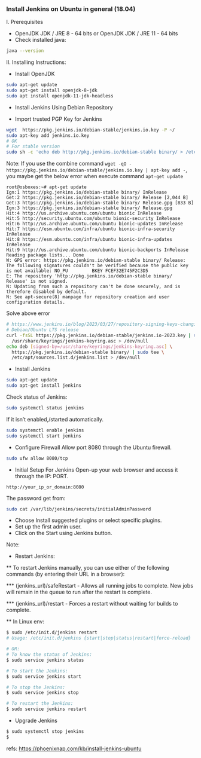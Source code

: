 ### Install Jenkins on Ubuntu in general (18.04) 
I. Prerequisites
* OpenJDK JDK / JRE 8 - 64 bits or OpenJDK JDK / JRE 11 - 64 bits
* Check installed java:
```bash
java --version
```
II. Installing Instructions: 
* Install OpenJDK
```bash
sudo apt-get update
sudo apt-get install openjdk-8-jdk
sudo apt install openjdk-11-jdk-headless
```
* Install Jenkins Using Debian Repository
- Import trusted PGP Key for Jenkins
```bash
wget  https://pkg.jenkins.io/debian-stable/jenkins.io.key -P ~/
sudo apt-key add jenkins.io.key
# OK
# For stable version
sudo sh -c 'echo deb http://pkg.jenkins.io/debian-stable binary/ > /etc/apt/sources.list.d/jenkins.list'
```
Note: If you use the combine command `wget -qO - https://pkg.jenkins.io/debian-stable/jenkins.io.key | apt-key add -`, 
you maybe get the below error when execute command `apt-get update` 
```
root@osboxes:~# apt-get update
Ign:1 https://pkg.jenkins.io/debian-stable binary/ InRelease
Get:2 https://pkg.jenkins.io/debian-stable binary/ Release [2,044 B]
Get:3 https://pkg.jenkins.io/debian-stable binary/ Release.gpg [833 B]
Ign:3 https://pkg.jenkins.io/debian-stable binary/ Release.gpg
Hit:4 http://us.archive.ubuntu.com/ubuntu bionic InRelease
Hit:5 http://security.ubuntu.com/ubuntu bionic-security InRelease
Hit:6 http://us.archive.ubuntu.com/ubuntu bionic-updates InRelease
Hit:7 https://esm.ubuntu.com/infra/ubuntu bionic-infra-security InRelease
Hit:8 https://esm.ubuntu.com/infra/ubuntu bionic-infra-updates InRelease
Hit:9 http://us.archive.ubuntu.com/ubuntu bionic-backports InRelease
Reading package lists... Done
W: GPG error: https://pkg.jenkins.io/debian-stable binary/ Release: The following signatures couldn't be verified because the public key is not available: NO_PU         BKEY FCEF32E745F2C3D5
E: The repository 'http://pkg.jenkins.io/debian-stable binary/ Release' is not signed.
N: Updating from such a repository can't be done securely, and is therefore disabled by default.
N: See apt-secure(8) manpage for repository creation and user configuration details.
```
Solve above error
```bash
# https://www.jenkins.io/blog/2023/03/27/repository-signing-keys-changing/
# Debian/Ubuntu LTS release
curl -fsSL https://pkg.jenkins.io/debian-stable/jenkins.io-2023.key | sudo tee \
  /usr/share/keyrings/jenkins-keyring.asc > /dev/null
echo deb [signed-by=/usr/share/keyrings/jenkins-keyring.asc] \
  https://pkg.jenkins.io/debian-stable binary/ | sudo tee \
  /etc/apt/sources.list.d/jenkins.list > /dev/null
```
* Install Jenkins
```bash
sudo apt-get update
sudo apt-get install jenkins
```
Check status of Jenkins:
```bash
sudo systemctl status jenkins
```
If it isn’t enabled,/started automatically.
```bash
sudo systemctl enable jenkins
sudo systemctl start jenkins
```
* Configure Firewall
Allow port 8080 through the Ubuntu firewall.
```bash
sudo ufw allow 8080/tcp
```
* Initial Setup For Jenkins
Open-up your web browser and access it through the IP: PORT.
```
http://your_ip_or_domain:8080
```
The password get from:
```bash
sudo cat /var/lib/jenkins/secrets/initialAdminPassword
```
- Choose Install suggested plugins or select specific plugins. 
- Set up the first admin user.
- Click on the Start using Jenkins button.

Note:
* Restart Jenkins:

** To restart Jenkins manually, you can use either of the following commands (by entering their URL in a browser):

*** (jenkins_url)/safeRestart - Allows all running jobs to complete. New jobs will remain in the queue to run after the restart is complete.

*** (jenkins_url)/restart - Forces a restart without waiting for builds to complete.

** In Linux env:
```bash
$ sudo /etc/init.d/jenkins restart
# Usage: /etc/init.d/jenkins {start|stop|status|restart|force-reload}

# OR:
# To know the status of Jenkins:
$ sudo service jenkins status

# To start the Jenkins:
$ sudo service jenkins start

# To stop the Jenkins:
$ sudo service jenkins stop

# To restart the Jenkins:
$ sudo service jenkins restart
```

* Upgrade Jenkins
```bash
$ sudo systemctl stop jenkins
$ 
```
refs: https://phoenixnap.com/kb/install-jenkins-ubuntu














